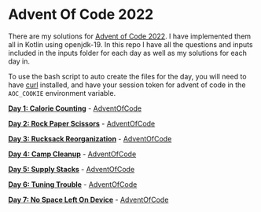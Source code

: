 # Advent Of Code 2022

There are my solutions for [Advent of Code 2022](https://adventofcode.com/2022/). I have implemented them all in Kotlin
using openjdk-19. In this repo I have all the questions and inputs included in the inputs folder for each day as well
as my solutions for each day in.

To use the bash script to auto create the files for the day, you will need to have [curl](https://curl.se/) installed, and have your session token for advent of code in the `AOC_COOKIE` environment variable.

[**Day 1: Calorie Counting**](/src/main/kotlin/day_01/) - [AdventOfCode](https://adventofcode.com/2022/day/1)

[**Day 2: Rock Paper Scissors**](/src/main/kotlin/day_02/) - [AdventOfCode](https://adventofcode.com/2022/day/2)

[**Day 3: Rucksack Reorganization**](/src/main/kotlin/day_03/) - [AdventOfCode](https://adventofcode.com/2022/day/3)

[**Day 4: Camp Cleanup**](/src/main/kotlin/day_04/) - [AdventOfCode](https://adventofcode.com/2022/day/4)

[**Day 5: Supply Stacks**](/src/main/kotlin/day_05/) - [AdventOfCode](https://adventofcode.com/2022/day/5)

[**Day 6: Tuning Trouble**](/src/main/kotlin/day_06/) - [AdventOfCode](https://adventofcode.com/2022/day/6)

[**Day 7: No Space Left On Device**](/src/main/kotlin/day_07/) - [AdventOfCode](https://adventofcode.com/2022/day/7)
